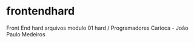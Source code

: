 # frontendhard
Front End hard arquivos modulo 01 hard / Programadores Carioca - João Paulo Medeiros
